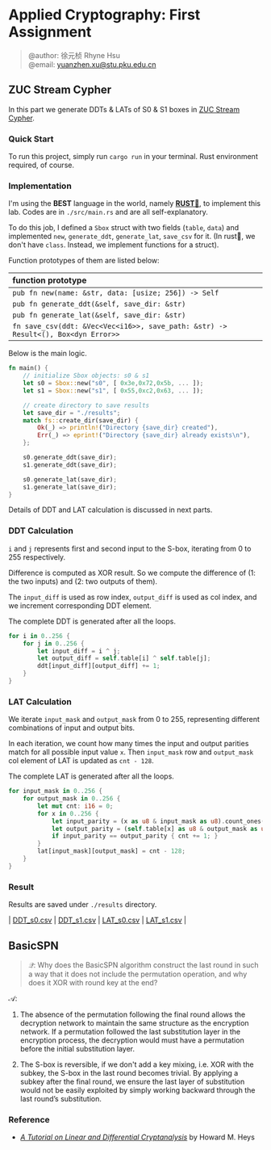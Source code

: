 # Applied Cryptography: First Assignment
> @author: 徐元桢 Rhyne Hsu</br>
@email: yuanzhen.xu@stu.pku.edu.cn

## ZUC Stream Cypher
In this part we generate DDTs & LATs of S0 & S1 boxes in [ZUC Stream Cypher](https://github.com/guanzhi/GM-Standards/blob/master/GMT密码行标/GMT%200001.1-2012%20祖冲之序列密码算法第1部分：算法描述.pdf).

### Quick Start
To run this project, simply run `cargo run` in your terminal. Rust environment required, of course.

### Implementation
I'm using the **BEST** language in the world, namely [**RUST🦀**](https://www.rust-lang.org), to implement this lab. Codes are in `./src/main.rs` and are all self-explanatory.

To do this job, I defined a `Sbox` struct with two fields (`table`, `data`) and implemented `new`, `generate_ddt`, `generate_lat`, `save_csv` for it. (In rust🦀, we don't have `class`. Instead, we implement functions for a struct). 

Function prototypes of them are listed below:

| function prototype |
| :--- |
| `pub fn new(name: &str, data: [usize; 256]) -> Self` |
| `pub fn generate_ddt(&self, save_dir: &str)` |
| `pub fn generate_lat(&self, save_dir: &str)` |
| `fn save_csv(ddt: &Vec<Vec<i16>>, save_path: &str) -> Result<(), Box<dyn Error>>` |


Below is the main logic.
```rust
fn main() {
    // initialize Sbox objects: s0 & s1
    let s0 = Sbox::new("s0", [ 0x3e,0x72,0x5b, ... ]);
    let s1 = Sbox::new("s1", [ 0x55,0xc2,0x63, ... ]);

    // create directory to save results
    let save_dir = "./results";
    match fs::create_dir(save_dir) {
        Ok(_) => println!("Directory {save_dir} created"),
        Err(_) => eprint!("Directory {save_dir} already exists\n"),
    };

    s0.generate_ddt(save_dir);
    s1.generate_ddt(save_dir);

    s0.generate_lat(save_dir);
    s1.generate_lat(save_dir);
}
```

Details of DDT and LAT calculation is discussed in next parts.

### DDT Calculation
`i` and `j` represents first and second input to the S-box, iterating from 0 to 255 respectively.

Difference is computed as XOR result. So we compute the difference of (1: the two inputs) and (2: two outputs of them).

The `input_diff` is used as row index, `output_diff` is used as col index, and we increment corresponding DDT element.

The complete DDT is generated after all the loops.
```rust
for i in 0..256 {
    for j in 0..256 {
        let input_diff = i ^ j;
        let output_diff = self.table[i] ^ self.table[j];
        ddt[input_diff][output_diff] += 1;
    }
}
```

### LAT Calculation
We iterate `input_mask` and `output_mask` from 0 to 255, representing different combinations of input and output bits.

In each iteration, we count how many times the input and output parities match for all possible input value `x`. Then `input_mask` row and `output_mask` col element of LAT is updated as `cnt - 128`.

The complete LAT is generated after all the loops.
```rust
for input_mask in 0..256 {
    for output_mask in 0..256 {
        let mut cnt: i16 = 0;
        for x in 0..256 {
            let input_parity = (x as u8 & input_mask as u8).count_ones() % 2;
            let output_parity = (self.table[x] as u8 & output_mask as u8).count_ones() % 2;
            if input_parity == output_parity { cnt += 1; }
        }
        lat[input_mask][output_mask] = cnt - 128;
    }
}
```

### Result
Results are saved under `./results` directory.

| [DDT_s0.csv](./results/DDT_s0.csv) | [DDT_s1.csv](./results/DDT_s1.csv) | [LAT_s0.csv](./results/LAT_s0.csv) | [LAT_s1.csv](./results/LAT_s1.csv) |

## BasicSPN
> $\mathcal{Q}$: Why does the BasicSPN algorithm construct the last round in such a way that it does not include the permutation operation, and why does it XOR with round key at the end? 

$\mathcal{A}$: 
1. The absence of the permutation following the final round allows the decryption network to maintain the same structure as the encryption network. If a permutation followed the last substitution layer in the encryption process, the decryption would must have a permutation before the initial substitution layer.

2. The S-box is reversible, if we don't add a key mixing, i.e. XOR with the subkey, the S-box in the last round becomes trivial. By applying a subkey after the final round, we ensure the last layer of substitution would not be easily exploited by simply working backward through the last round’s substitution.

### Reference
- [*A Tutorial on Linear and Differential Cryptanalysis*](https://www.engr.mun.ca/~howard/PAPERS/ldc_tutorial.pdf) by Howard M. Heys